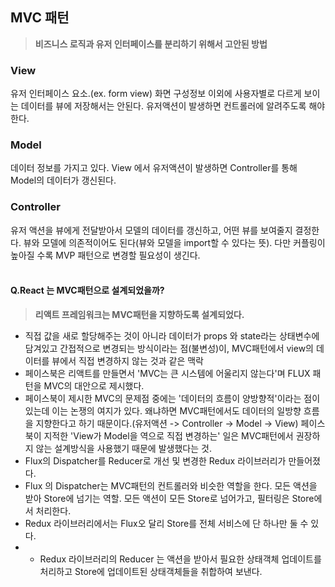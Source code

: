 ## MVC 패턴

> **비즈니스 로직과 유저 인터페이스를 분리하기 위해서 고안된 방법**

### View

유저 인터페이스 요소.(ex. form view)
화면 구성정보 이외에 사용자별로 다르게 보이는 데이터를 뷰에 저장해서는 안된다.
유저액션이 발생하면 컨트롤러에 알려주도록 해야 한다.

### Model

데이터 정보를 가지고 있다.
View 에서 유저액션이 발생하면 Controller를 통해 Model의 데이터가 갱신된다.

### Controller

유저 액션을 뷰에게 전달받아서 모델의 데이터를 갱신하고, 어떤 뷰를 보여줄지 결정한다.
뷰와 모델에 의존적이어도 된다(뷰와 모델을 import할 수 있다는 뜻). 다만 커플링이 높아질 수록 MVP 패턴으로 변경할 필요성이 생긴다.
<br/><br/>

#### Q.React 는 MVC패턴으로 설계되었을까?

> **리액트 프레임워크는 MVC패턴을 지향하도록 설계되었다.**

- 직접 값을 새로 할당해주는 것이 아니라 데이터가 props 와 state라는 상태변수에 담겨있고 간접적으로 변경되는 방식이라는 점(불변성)이, MVC패턴에서 view의 데이터를 뷰에서 직접 변경하지 않는 것과 같은 맥락
- 페이스북은 리액트를 만들면서 'MVC는 큰 시스템에 어울리지 않는다'며 FLUX 패턴을 MVC의 대안으로 제시했다.
- 페이스북이 제시한 MVC의 문제점 중에는 '데이터의 흐름이 양방향적'이라는 점이 있는데 이는 논쟁의 여지가 있다. 왜냐하면 MVC패턴에서도 데이터의 일방향 흐름을 지향한다고 하기 때문이다.(유저액션 -> Controller -> Model -> View) 페이스북이 지적한 'View가 Model을 역으로 직접 변경하는' 일은 MVC패턴에서 권장하지 않는 설계방식을 사용했기 때문에 발생했다는 것.
- Flux의 Dispatcher를 Reducer로 개선 및 변경한 Redux 라이브러리가 만들어졌다.
- Flux 의 Dispatcher는 MVC패턴의 컨트롤러와 비슷한 역할을 한다. 모든 액션을 받아 Store에 넘기는 역할. 모든 액션이 모든 Store로 넘어가고, 필터링은 Store에서 처리한다.
- Redux 라이브러리에서는 Flux오 달리 Store를 전체 서비스에 단 하나만 둘 수 있다.
- - Redux 라이브러리의 Reducer 는 액션을 받아서 필요한 상태객체 업데이트를 처리하고 Store에 업데이트된 상태객체들을 취합하여 보낸다.
